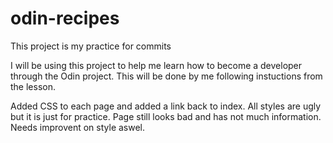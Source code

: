 # odin-recipes
This project is my practice for commits

I will be using this project to help me learn how to become a developer through the Odin project. This will be done by me following instuctions from the lesson.

Added CSS to each page and added a link back to index. All styles are ugly but it is just for practice. Page still looks bad and has not much information. Needs improvent on style aswel.